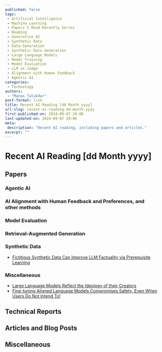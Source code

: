 ```yaml
---
published: false
tags:
 - Artificial Intelligence
 - Machine Learning
 - Papers I Read Recently Series
 - Reading
 - Generative AI
 - Synthetic Data
 - Data Generation
 - Synthetic Data Generation
 - Large Language Models
 - Model Training
 - Model Evaluation
 - LLM as Judge
 - Alignment with Human Feedback
 - Agentic AI
categories:
 - Technology
authors:
 - "Manas Talukdar"
post-format: link
title: Recent AI Reading [dd Month yyyy]
url-slug: recent-ai-reading-dd-month-yyyy
first-published-on: 2024-09-07 20:06
last-updated-on: 2024-09-07 20:06
meta:
 description: "Recent AI reading, including papers and articles."
excerpt: ""
---
```


# Recent AI Reading [dd Month yyyy]

## Papers

### Agentic AI

### AI Alignment with Human Feedback and Preferences, and other methods

### Model Evaluation

### Retrieval-Augmented Generation

### Synthetic Data

- [Fictitious Synthetic Data Can Improve LLM Factuality via Prerequisite Learning](https://arxiv.org/abs/2410.19290)

### Miscellaneous

- [Large Language Models Reflect the Ideology of their Creators](https://arxiv.org/abs/2410.18417)
- [Fine-tuning Aligned Language Models Compromises Safety, Even When Users Do Not Intend To!](https://arxiv.org/abs/2310.03693)

## Technical Reports

## Articles and Blog Posts

## Miscellaneous
